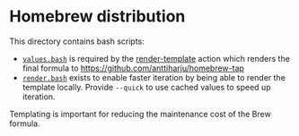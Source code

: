 # Homebrew distribution

This directory contains bash scripts:

- [`values.bash`](./values.bash) is required by the [render-template](https://github.com/anttiharju/actions/tree/v1/render-template) action which renders the final formula to https://github.com/anttiharju/homebrew-tap
- [`render.bash`](./render.bash) exists to enable faster iteration by being able to render the template locally. Provide `--quick` to use cached values to speed up iteration.

Templating is important for reducing the maintenance cost of the Brew formula.
